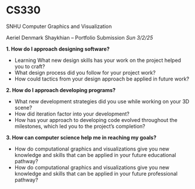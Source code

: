 # CS330
SNHU Computer Graphics and Visualization

Aeriel Denmark
Shaykhian – Portfolio Submission
*Sun 3/2/25*

**1. How do I approach designing software?**
- Learning What new design skills has your work on the project helped you to craft?
- What design process did you follow for your project work?
- How could tactics from your design approach be applied in future work?

**2. How do I approach developing programs?**
- What new development strategies did you use while working on your 3D scene?
- How did iteration factor into your development?
- How has your approach to developing code evolved throughout the milestones, which led you to the project’s completion?

**3. How can computer science help me in reaching my goals?**
- How do computational graphics and visualizations give you new knowledge and skills that can be applied in your future educational pathway?
- How do computational graphics and visualizations give you new knowledge and skills that can be applied in your future professional pathway?
